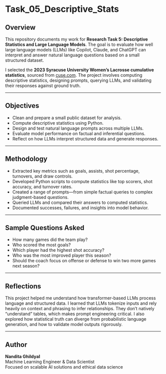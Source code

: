 # Task_05_Descriptive_Stats


## Overview
This repository documents my work for **Research Task 5: Descriptive Statistics and Large Language Models**. The goal is to evaluate how well large language models (LLMs) like Copilot, Claude, and ChatGPT can interpret and answer natural language questions based on a small structured dataset.

I selected the **2023 Syracuse University Women’s Lacrosse cumulative statistics**, sourced from [cuse.com](https://cuse.com/sports/womens-lacrosse/stats/2023). The project involves computing descriptive statistics, designing prompts, querying LLMs, and validating their responses against ground truth.

---

## Objectives
- Clean and prepare a small public dataset for analysis.
- Compute descriptive statistics using Python.
- Design and test natural language prompts across multiple LLMs.
- Evaluate model performance on factual and inferential questions.
- Reflect on how LLMs interpret structured data and generate responses.

---

## Methodology
- Extracted key metrics such as goals, assists, shot percentage, turnovers, and draw controls.
- Developed Python scripts to compute statistics like top scorers, shot accuracy, and turnover rates.
- Created a range of prompts—from simple factual queries to complex judgment-based questions.
- Queried LLMs and compared their answers to computed statistics.
- Documented successes, failures, and insights into model behavior.

---

## Sample Questions Asked
- How many games did the team play?
- Who scored the most goals?
- Which player had the highest shot accuracy?
- Who was the most improved player this season?
- Should the coach focus on offense or defense to win two more games next season?

---

## Reflections
This project helped me understand how transformer-based LLMs process language and structured data. I learned that LLMs tokenize inputs and rely heavily on context and phrasing to infer relationships. They don’t natively “understand” tables, which makes prompt engineering critical. I also explored how statistical truth can diverge from probabilistic language generation, and how to validate model outputs rigorously.



---

## Author
**Nandita Ghildyal**  
Machine Learning Engineer & Data Scientist  
Focused on scalable AI solutions and ethical data science